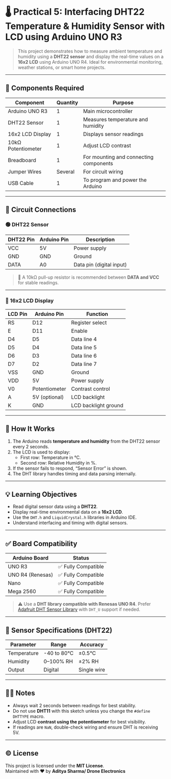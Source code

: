 # 🌡️ Practical 5: Interfacing DHT22 Temperature & Humidity Sensor with LCD using Arduino UNO R3

> This project demonstrates how to measure ambient temperature and humidity using a **DHT22 sensor** and display the real-time values on a **16x2 LCD** using Arduino UNO R4. Ideal for environmental monitoring, weather stations, or smart home projects.

---

## 🧰 Components Required

| Component            | Quantity | Purpose                                        |
|----------------------|----------|------------------------------------------------|
| Arduino UNO R3       | 1        | Main microcontroller                          |
| DHT22 Sensor         | 1        | Measures temperature and humidity             |
| 16x2 LCD Display     | 1        | Displays sensor readings                      |
| 10kΩ Potentiometer   | 1        | Adjust LCD contrast                           |
| Breadboard           | 1        | For mounting and connecting components        |
| Jumper Wires         | Several  | For circuit wiring                            |
| USB Cable            | 1        | To program and power the Arduino              |

---

## 🔌 Circuit Connections

### 🟢 DHT22 Sensor

| DHT22 Pin | Arduino Pin | Description             |
|-----------|-------------|-------------------------|
| VCC       | 5V          | Power supply            |
| GND       | GND         | Ground                  |
| DATA      | A0          | Data pin (digital input)|

> 📌 A 10kΩ pull-up resistor is recommended between **DATA and VCC** for stable readings.

---

### 🔵 16x2 LCD Display

| LCD Pin | Arduino Pin | Function             |
|---------|-------------|----------------------|
| RS      | D12         | Register select      |
| E       | D11         | Enable               |
| D4      | D5          | Data line 4          |
| D5      | D4          | Data line 5          |
| D6      | D3          | Data line 6          |
| D7      | D2          | Data line 7          |
| VSS     | GND         | Ground               |
| VDD     | 5V          | Power supply         |
| V0      | Potentiometer | Contrast control     |
| A       | 5V (optional)| LCD backlight        |
| K       | GND         | LCD backlight ground |

---

## 🧠 How It Works

1. The Arduino reads **temperature and humidity** from the DHT22 sensor every 2 seconds.
2. The LCD is used to display:
   - First row: Temperature in °C.
   - Second row: Relative Humidity in %.
3. If the sensor fails to respond, “Sensor Error” is shown.
4. The DHT library handles timing and data parsing internally.

---

## 💡 Learning Objectives

- Read digital sensor data using a **DHT22**.
- Display real-time environmental data on a **16x2 LCD**.
- Use the `DHT.h` and `LiquidCrystal.h` libraries in Arduino IDE.
- Understand interfacing and timing with digital sensors.

---

## ✅ Board Compatibility

| Arduino Board   | Status               |
|------------------|----------------------|
| UNO R3           | ✅ Fully Compatible   |
| UNO R4 (Renesas) | ✅ Fully Compatible   |
| Nano             | ✅ Fully Compatible   |
| Mega 2560        | ✅ Fully Compatible   |

> ⚠️ Use a **DHT library compatible with Renesas UNO R4**. Prefer [Adafruit DHT Sensor Library](https://github.com/adafruit/DHT-sensor-library) with `DHT_U` support if needed.

---

## 🧪 Sensor Specifications (DHT22)

| Parameter      | Range        | Accuracy    |
|----------------|--------------|-------------|
| Temperature    | -40 to 80°C  | ±0.5°C      |
| Humidity       | 0–100% RH    | ±2% RH      |
| Output         | Digital      | Single wire |

---

## 🧑‍💻 Notes

- Always wait 2 seconds between readings for best stability.
- Do not use **DHT11** with this sketch unless you change the `#define DHTTYPE` macro.
- Adjust LCD **contrast using the potentiometer** for best visibility.
- If readings are `NaN`, double-check wiring and ensure DHT is receiving 5V.

---

## © License
This project is licensed under the **MIT License**.  
Maintained with ❤️ by **Aditya Sharma/ Drone Electronics**
